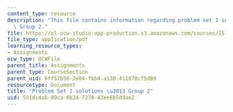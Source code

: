 ```yaml
---
content_type: resource
description: "This file contains information regarding problem set 1 solutions \u2013\
  \ Group 2."
file: https://ol-ocw-studio-app-production.s3.amazonaws.com/courses/15-053-optimization-methods-in-management-science-spring-2013/551dc4ab89ca0b24727843ee6b5ddae2_MIT15_053S13_ps1-2sol.pdf
file_type: application/pdf
learning_resource_types:
- Assignments
ocw_type: OCWFile
parent_title: Assignments
parent_type: CourseSection
parent_uid: 6ff52b58-2e04-f6b4-a130-411870cf5d80
resourcetype: Document
title: "Problem Set 1 solutions \u2013 Group 2"
uid: 551dc4ab-89ca-0b24-7278-43ee6b5ddae2
---
```

